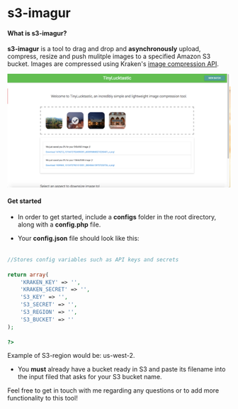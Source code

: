 # s3-imagur

#### What is s3-imagur?
**s3-imagur** is a tool to drag and drop and **asynchronously** upload, compress, resize and push mulitple images to a specified Amazon S3 bucket. Images are compressed using Kraken's [image compression API](https://kraken.io/docs/getting-started).

![alt text](https://raw.githubusercontent.com/shivtools/TinyLucktastic/master/public/markdown/tiny.png "Sneak peek!")

#### Get started

* In order to get started, include a **configs** folder in the root directory,
along with a **config.php** file.

* Your **config.json** file should look like this:

```php

//Stores config variables such as API keys and secrets

return array(
    'KRAKEN_KEY' => '',
    'KRAKEN_SECRET' => '',
    'S3_KEY' => '',
    'S3_SECRET' => '',
    'S3_REGION' => '',
    'S3_BUCKET' => ''
);

?>

```

Example of S3-region would be: us-west-2.

* You **must** already have a bucket ready in S3 and paste its filename into the input filed that asks for your S3 bucket name.

Feel free to get in touch with me regarding any questions or to add more functionality to this tool!
